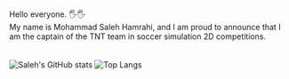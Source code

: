 Hello everyone. 🖐️🖐️<br>
My name is Mohammad Saleh Hamrahi, and I am proud to announce that I am the captain of the TNT team in soccer simulation 2D competitions.
<br><br><br>
![Saleh's GitHub stats](https://github-readme-stats.vercel.app/api?username=SalehHamrahi&show_icons=true&theme=cobalt)
![Top Langs](https://github-readme-stats.vercel.app/api/top-langs/?username=salehhamrahi&layout=compact&theme=cobalt)
